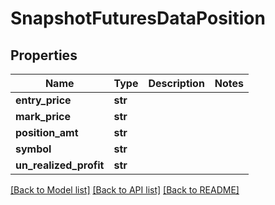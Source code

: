 # SnapshotFuturesDataPosition

## Properties
Name | Type | Description | Notes
------------ | ------------- | ------------- | -------------
**entry_price** | **str** |  | 
**mark_price** | **str** |  | 
**position_amt** | **str** |  | 
**symbol** | **str** |  | 
**un_realized_profit** | **str** |  | 

[[Back to Model list]](../README.md#documentation-for-models) [[Back to API list]](../README.md#documentation-for-api-endpoints) [[Back to README]](../README.md)


